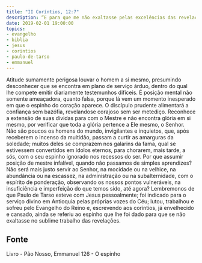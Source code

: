```yaml
---
title: "II Coríntios, 12:7"
description: “E para que me não exaltasse pelas excelências das revelações, foi­me dado um espinho na carne, mensageiro de Satanás.” - Paulo
date: 2019-02-01 19:00:00
topics: 
- evangelho
- biblia
- jesus
- corintios
- paulo-de-tarso
- emmanuel
---
```


Atitude sumamente perigosa louvar o homem a si mesmo, presumindo
desconhecer que se encontra em plano de serviço árduo, dentro do qual lhe compete
emitir diariamente testemunhos difíceis. É posição mental não somente ameaçadora,
quanto falsa, porque lá vem um momento inesperado em que o espinho do coração
aparece.
O discípulo prudente alimentará a confiança sem bazófia, revelando­se
corajoso sem ser metediço. Reconhece a extensão de suas dívidas para com o Mestre
e não encontra glória em si mesmo, por verificar que toda a glória pertence a Ele
mesmo, o Senhor.
Não são poucos os homens do mundo, invigilantes e inquietos, que, após
receberem o incenso da multidão, passam a curtir as amarguras da soledade; muitos
deles se comprazem nos galarins da fama, qual se estivessem convertidos em ídolos
eternos, para chorarem, mais tarde, a sós, com o seu espinho ignorado nos recessos
do ser.
Por que assumir posição de mestre infalível, quando não passamos de
simples aprendizes?
Não será mais justo servir ao Senhor, na mocidade ou na velhice, na
abundância ou na escassez, na administração ou na subalternidade, com o espírito de
ponderação, observando os nossos pontos vulneráveis, na insuficiência e
imperfeição do que temos sido, até agora?
Lembremo­nos de que Paulo de Tarso esteve com Jesus pessoalmente; foi
indicado para o serviço divino em Antioquia pelas próprias vozes do Céu; lutou,
trabalhou e sofreu pelo Evangelho do Reino e, escrevendo aos coríntios, já
envelhecido e cansado, ainda se referiu ao espinho que lhe foi dado para que se não
exaltasse no sublime trabalho das revelações.




## Fonte
Livro - Pão Nosso, Emmanuel
126 - O espinho
